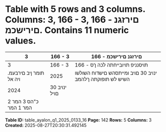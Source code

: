 # Table with 5 rows and 3 columns. Columns: 3, 166 - 3, 166 - םירזגנ םירישכמ. Contains 11 numeric values.

| 3 | 166 - 3 | 166 - םירזגנ םירישכמ |
|---|---|---|
| 3 | 166 - 3 | 166 - תויסנניפ תויובייחתה לכה ךס |
| .תומר ןיב םירבעמ ויה אל | 2025 | ינויב 30 םויב ומייתסהש םישדוח השולשו השיש לש תופוקתה ךלהמב |
| 2024 | ינויב 30 םויל |  |
| כ"הס 3 המר 2 המר 1 המר |  |  |

**Table ID:** table_ayalon_q1_2025_0133_16
**Page:** 142
**Rows:** 5
**Columns:** 3
**Created:** 2025-08-27T20:30:31.492145

